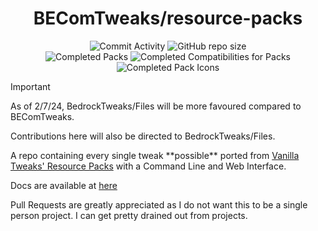 <div align="center">

# BEComTweaks/resource-packs

![Commit Activity](https://img.shields.io/github/commit-activity/w/BEComTweaks/resource-packs?style=for-the-badge&label=Commits&color=purple)
![GitHub repo size](https://img.shields.io/github/repo-size/BEComTweaks/resource-packs?style=for-the-badge&label=Size&color=pink)
<br>
![Completed Packs](https://img.shields.io/badge/Packs-491%2F499-blue?style=for-the-badge&color=blue)
![Completed Compatibilities for Packs](https://img.shields.io/badge/Compatibilities-13%2F18-cyan?style=for-the-badge&color=cyan)
![Completed Pack Icons](https://img.shields.io/badge/Pack%20Icons-483%2F491-green?style=for-the-badge&color=green)

</div>

> [!IMPORTANT]
> As of 2/7/24, BedrockTweaks/Files will be more favoured compared to BEComTweaks.
>
> Contributions here will also be directed to BedrockTweaks/Files.

<div align="left">
A repo containing every single tweak **possible** ported from <a href="https://vanillatweaks.net/picker/resource-packs">Vanilla Tweaks' Resource Packs</a> with a Command Line and Web Interface.

Docs are available at [here](https://becomtweaks.github.io/docs)

Pull Requests are greatly appreciated as I do not want this to be a single person project. I can get pretty drained out from projects.

</div>
